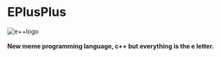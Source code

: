 # EPlusPlus
![e++logo](http://image.noelshack.com/fichiers/2021/46/5/1637353648-epp.png)
<br><br>**New meme programming language, c++ but everything is the e letter.**
